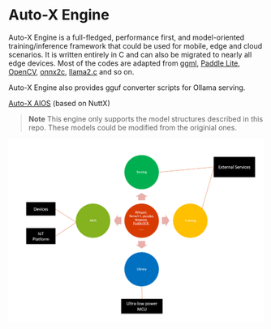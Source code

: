 # Auto-X Engine

Auto-X Engine is a full-fledged, performance first, and model-oriented training/inference framework that could be used for mobile, edge and cloud scenarios. It is written entirely in C and can also be migrated to nearly all edge devices. Most of the codes are adapted from [ggml](https://github.com/ggerganov/ggml), [Paddle Lite](https://github.com/PaddlePaddle/Paddle-Lite),
[OpenCV](https://github.com/opencv/opencv), [onnx2c](https://github.com/kraiskil/onnx2c), [llama2.c](https://github.com/karpathy/llama2.c) and so on.

Auto-X Engine also provides gguf converter scripts for Ollama serving.

[Auto-X AIOS](https://github.com/HairongWu/Auto-X-AIOS) (based on NuttX)

> **Note** This engine only supports the model structures described in this repo. 
> These models could be modified from the originial ones.


<div  align="center">
  <img src="imgs/framework.png" width="600"/>
</div>

